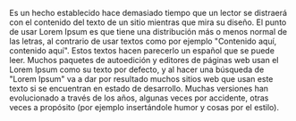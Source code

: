 Es un hecho establecido hace demasiado tiempo que un lector se distraerá con el contenido del texto de un sitio mientras que mira su diseño. El punto de 
usar Lorem Ipsum es que tiene una distribución más o menos normal de las letras, al contrario de usar textos como por ejemplo "Contenido aquí, contenido aquí".
 Estos textos hacen parecerlo un español que se puede leer. Muchos paquetes de autoedición y editores de páginas web usan el Lorem Ipsum como su texto por defecto, 
 y al hacer una búsqueda de "Lorem Ipsum" va a dar por resultado muchos sitios web que usan este texto si se encuentran en estado de desarrollo. Muchas versiones 
 han evolucionado a través de los años, algunas veces por accidente, otras veces a propósito (por ejemplo insertándole humor y cosas por el estilo).
